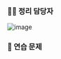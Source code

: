 ### 👩‍💻 정리 담당자
![image](https://github.com/boyeonJ/TypeScript_Study/assets/32887635/0233453c-835b-4c3c-9226-4ee94a988def)

### 📝 연습 문제
